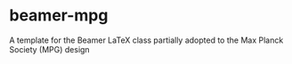 beamer-mpg
==========

A template for the Beamer LaTeX class partially adopted to the Max Planck Society (MPG) design